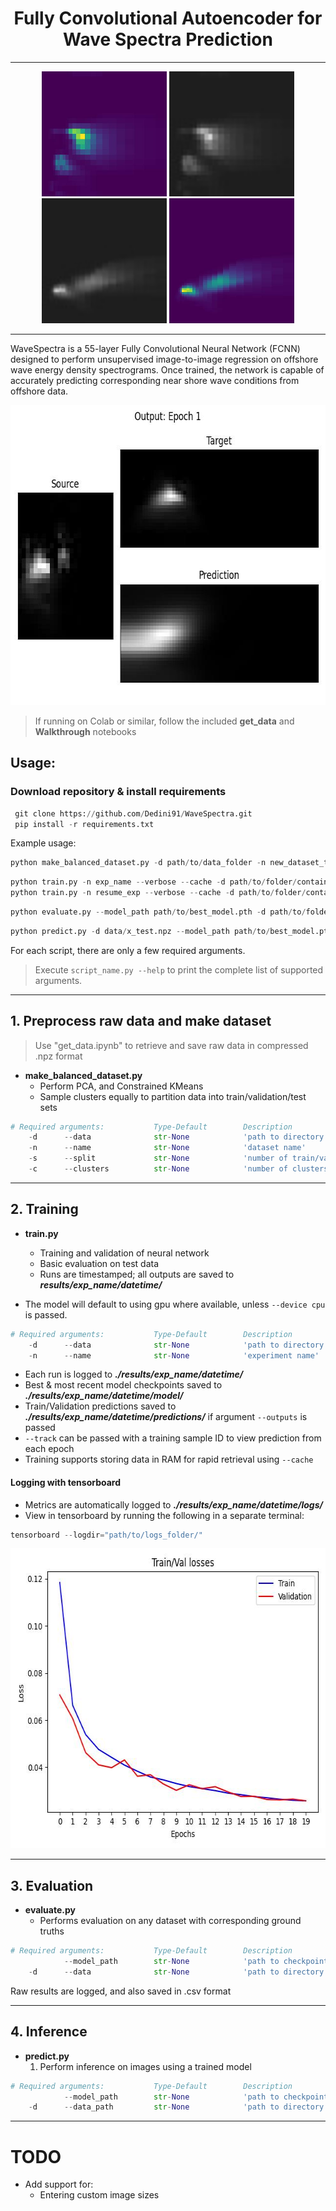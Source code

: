 <h1 align="center">Fully Convolutional Autoencoder for Wave Spectra Prediction</h1>

---

<p align="center">
   <img src="assets/Offshore_example.jpg" alt="Raw offshore spectra" style="height: 200px; width:200px;"/>
   <img src="assets/Offshore_proc.jpg" alt="Processed offshore spectra" style="height: 200px; width:200px;"/>
   <img src="assets/NearShore_proc.jpg" alt="Processed near shore spectra" style="height: 200px; width:200px;"/>
   <img src="assets/NearShore_example.jpg" alt="Raw near shore spectra" style="height: 200px; width:200px;"/>
</p>

---

WaveSpectra is a 55-layer Fully Convolutional Neural Network (FCNN) designed to perform unsupervised image-to-image regression on offshore wave energy density spectrograms. Once trained, the network is capable of accurately predicting corresponding near shore wave conditions from offshore data. 

<p align="center">
   <img src="assets/training.gif" alt="Tracked training sample" style="height: 480px; width:640px;"/>
</p>

> If running on Colab or similar, follow the included **get_data** and **Walkthrough** notebooks

## Usage:
### **Download repository & install requirements**
   ```python
    git clone https://github.com/Dedini91/WaveSpectra.git
    pip install -r requirements.txt
   ```

Example usage:
```python
python make_balanced_dataset.py -d path/to/data_folder -n new_dataset_test -c 50 --split 80 20 10
```
```python
python train.py -n exp_name --verbose --cache -d path/to/folder/containing/npz_files -b 1 -e 30 --lr 0.00001 --track 05902 --outputs --device cuda
python train.py -n resume_exp --verbose --cache -d path/to/folder/containing/npz_files --model_path path/to/model/last.pth --track 05902 --outputs --device cuda --resume
```
```python
python evaluate.py --model_path path/to/best_model.pth -d path/to/folder/containing/npz_files --verbose --device cuda
```
```python
python predict.py -d data/x_test.npz --model_path path/to/best_model.pth
```

For each script, there are only a few required arguments. 

> Execute `script_name.py --help` to print the complete list of supported arguments.

---

## 1. **Preprocess raw data and make dataset**
> Use "get_data.ipynb" to retrieve and save raw data in compressed .npz format

* **make_balanced_dataset.py**
   * Perform PCA, and Constrained KMeans
   * Sample clusters equally to partition data into train/validation/test sets
 
```python
# Required arguments:           Type-Default        Description
    -d      --data              str-None            'path to directory containing .npz files'
    -n      --name              str-None            'dataset name'
    -s      --split             str-None            'number of train/val/test samples per cluster. e.g. --split 50 20 10"'
    -c      --clusters          str-None            'number of clusters (classes)'
```

---

## 2. **Training**
* **train.py**
   * Training and validation of neural network
   * Basic evaluation on test data
   * Runs are timestamped; all outputs are saved to ***results/exp_name/datetime/***

* The model will default to using gpu where available, unless `--device cpu` is passed.

```python
# Required arguments:           Type-Default        Description
    -d      --data              str-None            'path to directory containing .npz files'
    -n      --name              str-None            'experiment name'
```
* Each run is logged to ***./results/exp_name/datetime/***
* Best & most recent model checkpoints saved to ***./results/exp_name/datetime/model/***
* Train/Validation predictions saved to ***./results/exp_name/datetime/predictions/*** if argument ```--outputs``` is passed
* ```--track``` can be passed with a training sample ID to view prediction from each epoch
* Training supports storing data in RAM for rapid retrieval using ```--cache```

#### **Logging with tensorboard**
* Metrics are automatically logged to ***./results/exp_name/datetime/logs/***
* View in tensorboard by running the following in a separate terminal:
```python
tensorboard --logdir="path/to/logs_folder/"
```

<p align="center">
   <img src="assets/losses.jpg" alt="Train_val_losses" style="height: 480px; width:640px;"/>
</p>

---

## 3. **Evaluation**
* **evaluate.py**
   * Performs evaluation on any dataset with corresponding ground truths

```python
# Required arguments:           Type-Default        Description
            --model_path        str-None            'path to checkpoint'
    -d      --data              str-None            'path to directory containing .npz files'
```
Raw results are logged, and also saved in .csv format

---

## 4. **Inference**
* **predict.py**
   1. Perform inference on images using a trained model

```python
# Required arguments:           Type-Default        Description
            --model_path        str-None            'path to checkpoint'
    -d      --data_path         str-None            'path to directory containing .npz files'
```

---

# TODO

* Add support for:
   * Entering custom image sizes
